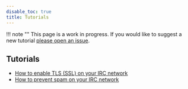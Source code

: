 ```yaml
---
disable_toc: true
title: Tutorials
---
```


!!! note ""
    This page is a work in progress. If you would like to suggest a new tutorial [please open an issue](https://github.com/inspircd/inspircd-docs/issues/new).

## Tutorials

- [How to enable TLS (SSL) on your IRC network](/tutorials/enable-tls)
- [How to prevent spam on your IRC network](/tutorials/prevent-spam)
